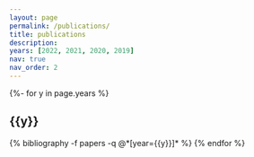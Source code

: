 ```yaml
---
layout: page
permalink: /publications/
title: publications
description: 
years: [2022, 2021, 2020, 2019]
nav: true
nav_order: 2
---
```

<!-- _pages/publications.md -->

<div class="publications">

{%- for y in page.years %}
  <h2 class="year">{{y}}</h2>
  {% bibliography -f papers -q @*[year={{y}}]* %}
{% endfor %}

</div>
